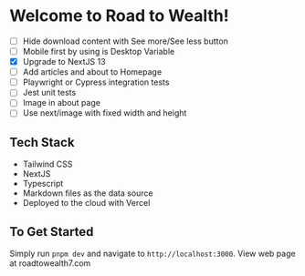# Welcome to Road to Wealth!

- [ ] Hide download content with See more/See less button
- [ ] Mobile first by using is Desktop Variable
- [x] Upgrade to NextJS 13
- [ ] Add articles and about to Homepage
- [ ] Playwright or Cypress integration tests
- [ ] Jest unit tests
- [ ] Image in about page
- [ ] Use next/image with fixed width and height

## Tech Stack

- Tailwind CSS
- NextJS
- Typescript
- Markdown files as the data source
- Deployed to the cloud with Vercel

## To Get Started

Simply run `pnpm dev` and navigate to `http://localhost:3000`.
View web page at roadtowealth7.com
